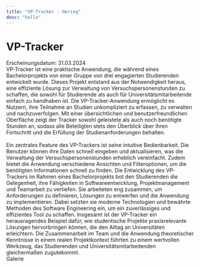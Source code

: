 ```yaml
---
title: "VP-Tracker - Hering"
desc: "hallo"
---
```


<div class="containermd">
<h1>VP-Tracker</h1>
<div class="date">
Erscheinungsdatum: 31.03.2024
</div>

<div class="mainText">
VP-Tracker ist eine praktische Anwendung, die während eines Bachelorprojekts von einer Gruppe von drei engagierten Studierenden entwickelt wurde. Dieses Projekt entstand aus der Notwendigkeit heraus, eine effiziente Lösung zur Verwaltung von Versuchspersonenstunden zu schaffen, die sowohl für Studierende als auch für Universitätsmitarbeitende einfach zu handhaben ist. Die VP-Tracker-Anwendung ermöglicht es Nutzern, ihre Teilnahme an Studien unkompliziert zu erfassen, zu verwalten und nachzuverfolgen. Mit einer übersichtlichen und benutzerfreundlichen Oberfläche zeigt der Tracker sowohl geleistete als auch noch benötigte Stunden an, sodass alle Beteiligten stets den Überblick über ihren Fortschritt und die Erfüllung der Studienanforderungen behalten. </br> </br> Ein zentrales Feature des VP-Trackers ist seine intuitive Bedienbarkeit. Die Benutzer können ihre Daten schnell eingeben und aktualisieren, was die Verwaltung der Versuchspersonenstunden erheblich vereinfacht. Zudem bietet die Anwendung verschiedene Ansichten und Filteroptionen, um die benötigten Informationen schnell zu finden. Die Entwicklung des VP-Trackers im Rahmen eines Bachelorprojekts bot den Studierenden die Gelegenheit, ihre Fähigkeiten in Softwareentwicklung, Projektmanagement und Teamarbeit zu vertiefen. Sie arbeiteten eng zusammen, um Anforderungen zu definieren, Lösungen zu entwerfen und die Anwendung zu implementieren. Dabei setzten sie moderne Technologien und bewährte Methoden des Software Engineering ein, um ein zuverlässiges und effizientes Tool zu schaffen. Insgesamt ist der VP-Tracker ein herausragendes Beispiel dafür, wie studentische Projekte praxisrelevante Lösungen hervorbringen können, die den Alltag an Universitäten erleichtern. Die Zusammenarbeit im Team und die Anwendung theoretischer Kenntnisse in einem realen Projektkontext führten zu einem wertvollen Werkzeug, das Studierenden und Universitätsmitarbeitenden gleichermaßen zugutekommt.

<div class="galery">
Galerie
</div>
<Carousel></Carousel>

</div>

</div>